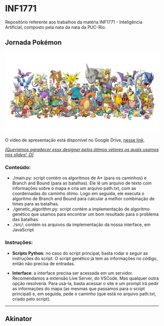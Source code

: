 # INF1771
Repositório referente aos trabalhos da matéria INF1771 - Inteligência Artificial, composto pela nata da nata da PUC-Rio.


## Jornada Pokémon
![Image](https://github.com/lucasximenes/supreme-parakeet/blob/main/headers/kantoheader.jpg)

O vídeo de apresentação está disponível no Google Drive, [nesse link](https://drive.google.com/file/d/1MCet1EriEPcBvyISA1P5r0o4WjqkXB3k/view?usp=sharing).

[*(Queriamos agradecer essx designer pelos ótimos vetores os quais usamos nos slides! :D)*](https://www.vecteezy.com/members/originalme2)
### Conteúdo:
- ./main.py: script contém os algoritmos de A* (para os caminhos) e Branch and Bound (para as batalhas). Ele lê um arquivo de texto com informações sobre o mapa e cria um arquivo path.txt, com as coordernadas do caminho ótimo. Logo em seguida, ele executa o algoritmo de Branch and Bound para calcular a melhor combinação de times para as batalhas.
- ./genetic_algorithm.py: script contém a implementação de algoritmo genético que usamos para encontrar um bom resultado para o problema das batalhas
- ./src/: contém os arquivos da implementação da nossa interface, em JavaScript


### Instruções:
- **Scripts Python**: no caso do script principal, basta rodar e seguir as instruções do script. O script genético já tem as informações no código, então não precisa de entradas.

- **Interface**: a interface precisa ser acessada em um servidor. Recomendamos a extensão Live Server, do VSCode. Mas qualquer outra opção resolveria. Para usá-la, basta acessar o site e um prompt irá pedir as informações do mapa (as mesmas que passamos para o script principal) e, em seguida, pede o caminho (que está no arquivo path.txt, criado pelo script).

***

## Akinator

